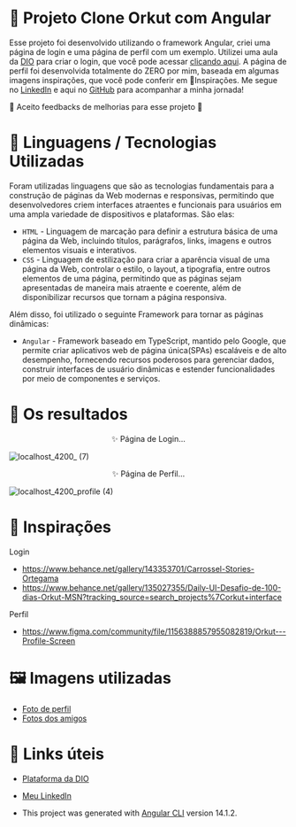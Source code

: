 # 📁 Projeto Clone Orkut com Angular

Esse projeto foi desenvolvido utilizando o framework Angular, criei uma página de login e uma página de perfil com um exemplo.
Utilizei uma aula da [DIO](https://www.dio.me/) para criar o login, que você pode acessar [clicando aqui](https://www.youtube.com/watch?v=12FuUrSQaMY&list=RDCMUCMxqhdELkftE8DuBZiwdPfg&index=5). A página de perfil foi desenvolvida totalmente do ZERO por mim, baseada em algumas imagens inspirações, que você pode conferir em 🎨Inspirações. Me segue no [LinkedIn](https://www.linkedin.com/in/brenda-antunes-silva/) e aqui no [GitHub](https://github.com/Brenda-A-S) para acompanhar a minha jornada!

🚨 Aceito feedbacks de melhorias para esse projeto 🚨

# 📌 Linguagens / Tecnologias Utilizadas

Foram utilizadas linguagens que são as tecnologias fundamentais para a construção de páginas da Web modernas e responsivas, permitindo que desenvolvedores criem interfaces atraentes e funcionais para usuários em uma ampla variedade de dispositivos e plataformas. São elas:
* `HTML` - Linguagem de marcação para definir a estrutura básica de uma página da Web, incluindo títulos, parágrafos, links, imagens e outros elementos visuais e interativos.
* `CSS` - Linguagem de estilização para criar a aparência visual de uma página da Web, controlar o estilo, o layout, a tipografia, entre outros elementos de uma página, permitindo que as páginas sejam apresentadas de maneira mais atraente e coerente, além de disponibilizar recursos que tornam a página responsiva.

Além disso, foi utilizado o seguinte Framework para tornar as páginas dinâmicas:
* `Angular` - Framework baseado em TypeScript, mantido pelo Google, que permite criar aplicativos web de página única(SPAs) escaláveis e de alto desempenho, fornecendo recursos poderosos para gerenciar dados, construir interfaces de usuário dinâmicas e estender funcionalidades por meio de componentes e serviços.

 # :open_file_folder: Os resultados
 
<div align="center">✨ Página de Login...</div>

![localhost_4200_ (7)](https://user-images.githubusercontent.com/69852246/235327943-83cb1586-7130-49f4-bf87-3d633e0515fe.png)

<div align="center">✨ Página de Perfil...</div>

![localhost_4200_profile (4)](https://user-images.githubusercontent.com/69852246/235327940-1a566729-1514-484a-8316-6113a88901db.png)

# 🎨 Inspirações

Login
* https://www.behance.net/gallery/143353701/Carrossel-Stories-Ortegama
* https://www.behance.net/gallery/135027355/Daily-UI-Desafio-de-100-dias-Orkut-MSN?tracking_source=search_projects%7Corkut+interface

Perfil
* https://www.figma.com/community/file/1156388857955082819/Orkut---Profile-Screen

# 🖼 Imagens utilizadas

* [Foto de perfil](https://br.freepik.com/serie/38680290)
* [Fotos dos amigos](https://br.freepik.com/autor/catalyststuff)
 
 # :link: Links úteis
* [Plataforma da DIO](https://www.dio.me/)
* [Meu LinkedIn](https://www.linkedin.com/in/brenda-antunes-silva/)

* This project was generated with [Angular CLI](https://github.com/angular/angular-cli) version 14.1.2.

